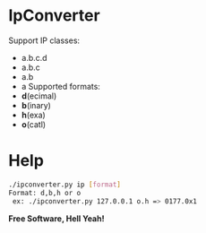 # IpConverter
Support IP classes:
- a.b.c.d
- a.b.c
- a.b
- a 
Supported formats:
- **d**(ecimal)
- **b**(inary)
- **h**(exa)
- **o**(catl)
# Help
```sh
./ipconverter.py ip [format]
Format: d,b,h or o
 ex: ./ipconverter.py 127.0.0.1 o.h => 0177.0x1
 ```
 
 **Free Software, Hell Yeah!**
